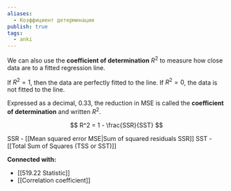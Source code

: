 ```yaml
---
aliases:
  - Коэффициент детерминации
publish: true
tags:
  - anki
---
```


We can also use the **coefficient of determination** $R^2$ to measure how close data are to a fitted regression line.

If $R^2=1$, then the data are perfectly fitted to the line. 
If $R^2=0$, the data is not fitted to the line.

Expressed as a decimal, $0.33$, the reduction in MSE is called the **coefficient of determination** and written $R^2$.

$$
R^2 = 1 - \frac{SSR}{SST}
$$

SSR - [[Mean squared error MSE|Sum of squared residuals SSR]]
SST - [[Total Sum of Squares (TSS or SST)]]



**Connected with:**
- [[519.22 Statistic]]
- [[Correlation coefficient]]

